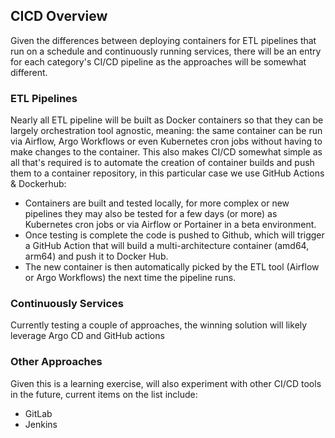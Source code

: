 ## CICD Overview

Given the differences between deploying containers for ETL pipelines that run on a schedule and continuously running services, there will be an entry for each category's CI/CD pipeline as the approaches will be somewhat different. 


### ETL Pipelines

Nearly all ETL pipeline will be built as Docker containers so that they can be largely orchestration tool agnostic, meaning: the same container can be run via Airflow, Argo Workflows or even Kubernetes cron jobs without having to make changes to the container. This also makes CI/CD somewhat simple as all that's required is to automate the creation of container builds and push them to a container repository, in this particular case we use GitHub Actions & Dockerhub:

* Containers are built and tested locally, for more complex or new pipelines they may also be tested for a few days (or more) as Kubernetes cron jobs or via Airflow or Portainer in a beta environment. 
* Once testing is complete the code is pushed to Github, which will trigger a GitHub Action that will build a multi-architecture container (amd64, arm64) and push it to Docker Hub.
* The new container is then automatically picked by the ETL tool (Airflow or Argo Workflows) the next time the pipeline runs. 


### Continuously Services 

Currently testing a couple of approaches, the winning solution will likely leverage Argo CD and GitHub actions 



### Other Approaches 

Given this is a learning exercise, will also experiment with other CI/CD tools in the future, current items on the list include:
* GitLab
* Jenkins